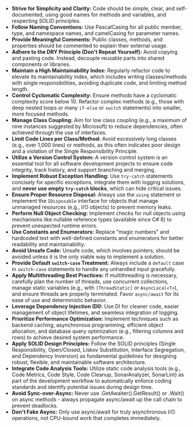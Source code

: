 *   **Strive for Simplicity and Clarity:** Code should be simple, clear, and self-documented, using good names for methods and variables, and respecting SOLID principles.
*   **Follow Naming Conventions:** Use PascalCasing for all public member, type, and namespace names, and camelCasing for parameter names.
*   **Provide Meaningful Comments:** Public classes, methods, and properties should be commented to explain their external usage.
*   **Adhere to the DRY Principle (Don't Repeat Yourself):** Avoid copying and pasting code. Instead, decouple reusable parts into shared components or libraries.
*   **Maintain a High Maintainability Index:** Regularly refactor code to elevate its maintainability index, which includes writing classes/methods with single responsibilities, avoiding duplicate code, and limiting method length.
*   **Control Cyclomatic Complexity:** Ensure methods have a cyclomatic complexity score below 10. Refactor complex methods (e.g., those with deep nested loops or many `if-else` or `switch` statements) into smaller, more focused methods.
*   **Manage Class Coupling:** Aim for low class coupling (e.g., a maximum of nine instances suggested by Microsoft) to reduce dependencies, often achieved through the use of interfaces.
*   **Limit Code Lines per Class/Method:** Avoid excessively long classes (e.g., over 1,000 lines) or methods, as this often indicates poor design and a violation of the Single Responsibility Principle.
*   **Utilize a Version Control System:** A version control system is an essential tool for all software development projects to ensure code integrity, track history, and support branching and merging.
*   **Implement Robust Exception Handling:** Use `try-catch` statements concisely for specific exceptions, integrate them with logging solutions, and **never use empty `try-catch` blocks**, which can hide critical issues.
*   **Ensure Proper Resource Disposal:** Always use the `using` statement or implement the `IDisposable` interface for objects that manage unmanaged resources (e.g., I/O objects) to prevent memory leaks.
*   **Perform Null Object Checking:** Implement checks for null objects using mechanisms like nullable reference types (available since C# 8) to prevent unexpected runtime errors.
*   **Use Constants and Enumerators:** Replace "magic numbers" and hardcoded text with well-defined constants and enumerators for better readability and maintainability.
*   **Avoid Unsafe Code:** Unsafe code, which involves pointers, should be avoided unless it is the only viable way to implement a solution.
*   **Provide Default `switch-case` Treatment:** Always include a `default` case in `switch-case` statements to handle any unhandled input gracefully.
*   **Apply Multithreading Best Practices:** If multithreading is necessary, carefully plan the number of threads, use concurrent collections, manage static variables (e.g., with `[ThreadStatic]` or `AsyncLocal<T>`), and ensure threads are properly terminated. Favor `async/await` for its ease of use and deterministic behavior.
*   **Leverage Dependency Injection (DI):** Use DI for cleaner code, easier management of object lifetimes, and seamless integration of logging.
*   **Prioritize Performance Optimization:** Implement techniques such as backend caching, asynchronous programming, efficient object allocation, and database query optimization (e.g., filtering columns and rows) to achieve desired system performance.
*   **Apply SOLID Design Principles:** Follow the SOLID principles (Single Responsibility, Open/Closed, Liskov Substitution, Interface Segregation, and Dependency Inversion) as fundamental guidelines for designing robust, flexible, and maintainable software architecture.
*   **Integrate Code Analysis Tools:** Utilize static code analysis tools (e.g., Code Metrics, Code Style, Code Cleanup, SonarAnalyzer, SonarLint) as part of the development workflow to automatically enforce coding standards and identify potential issues during design time.
*   **Avoid Sync-over-Async:** Never use .GetAwaiter().GetResult() or .Wait() on async methods - always propagate async/await up the call chain to prevent deadlocks. 
*   **Don't Fake Async:** Only use async/await for truly asynchronous I/O operations, not CPU-bound work that completes immediately.